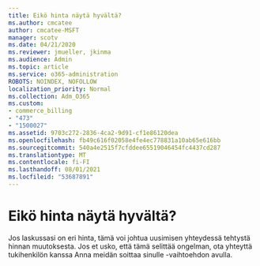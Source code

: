 ```yaml
---
title: Eikö hinta näytä hyvältä?
ms.author: cmcatee
author: cmcatee-MSFT
manager: scotv
ms.date: 04/21/2020
ms.reviewer: jmueller, jkinma
ms.audience: Admin
ms.topic: article
ms.service: o365-administration
ROBOTS: NOINDEX, NOFOLLOW
localization_priority: Normal
ms.collection: Adm_O365
ms.custom:
- commerce_billing
- "473"
- "1500027"
ms.assetid: 9703c272-2836-4ca2-9d91-cf1e86120dea
ms.openlocfilehash: fb49c616f02058e4fe4ec778831a10ab65e616bb
ms.sourcegitcommit: 540a4e2515f7cfddee65519046454fc4437cd287
ms.translationtype: MT
ms.contentlocale: fi-FI
ms.lasthandoff: 08/01/2021
ms.locfileid: "53687891"
---
```

# <a name="price-doesnt-look-correct"></a>Eikö hinta näytä hyvältä?

Jos laskussasi on eri hinta, tämä voi johtua uusimisen yhteydessä tehtystä hinnan muutoksesta. Jos et usko, että tämä selittää ongelman, ota yhteyttä tukihenkilön kanssa Anna meidän soittaa sinulle -vaihtoehdon avulla.